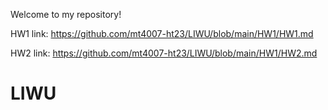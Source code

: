 Welcome to my repository!

HW1 link: https://github.com/mt4007-ht23/LIWU/blob/main/HW1/HW1.md 

HW2 link: https://github.com/mt4007-ht23/LIWU/blob/main/HW1/HW2.md
# LIWU

